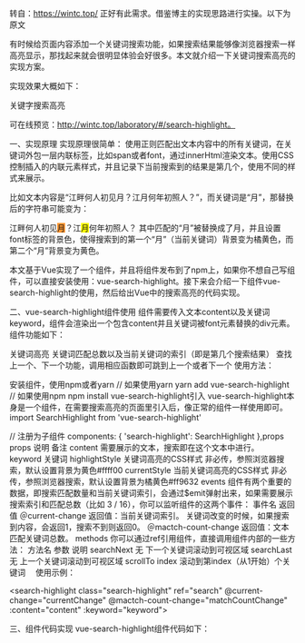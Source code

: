 转自：https://wintc.top/   正好有此需求。借鉴博主的实现思路进行实操。以下为原文


有时候给页面内容添加一个关键词搜索功能，如果搜索结果能够像浏览器搜索一样高亮显示，那找起来就会很明显体验会好很多。本文就介绍一下关键词搜索高亮的实现方案。

实现效果大概如下：

关键字搜索高亮

可在线预览：http://wintc.top/laboratory/#/search-highlight。

一、实现原理
实现原理很简单：
使用正则匹配出文本内容中的所有关键词，在关键词外包一层内联标签，比如span或者font，通过innerHtml渲染文本。使用CSS控制插入的内联元素样式，并且记录下当前搜索到的结果是第几个，使用不同的样式来展示。

比如文本内容是“江畔何人初见月？江月何年初照人？”，而关键词是“月”，那替换后的字符串可能变为：

江畔何人初见<font style="background: #ff9632">月</font>？江<font style="background: #ffff00">月</font>何年初照人？
其中匹配的“月”被替换成了<font>月</font>，并且设置font标签的背景色，使得搜索到的第一个“月”（当前关键词）背景变为橘黄色，而第二个“月”背景变为黄色。

本文基于Vue实现了一个组件，并且将组件发布到了npm上，如果你不想自己写组件，可以直接安装使用：vue-search-highlight。接下来会介绍一下组件vue-search-highlight的使用，然后给出Vue中的搜索高亮的代码实现。

二、vue-search-highlight组件使用
组件需要传入文本content以及关键词keyword，组件会渲染出一个包含content并且关键词被font元素替换的div元素。
组件功能如下：

关键词高亮
关键词匹配总数以及当前关键词的索引（即是第几个搜索结果）
查找上一个、下一个功能，调用相应函数即可跳到上一个或者下一个
使用方法：

安装组件，使用npm或者yarn
// 如果使用yarn
yarn add vue-search-highlight
// 如果使用npm
npm install vue-search-highlight​
引入
vue-search-highlight本身是一个组件，在需要搜索高亮的页面里引入后，像正常的组件一样使用即可。
import SearchHighlight from 'vue-search-highlight'

// 注册为子组件
components: {
  'search-highlight': SearchHighlight
},​
props
props	说明	备注
content	需要展示的文本，搜索即在这个文本中进行。	
keyword	关键词	
highlightStyle	关键词高亮的CSS样式	非必传，参照浏览器搜索，默认设置背景为黄色#ffff00
currentStyle	当前关键词高亮的CSS样式	非必传，参照浏览器搜索，默认设置背景为橘黄色#ff9632 
events
组件有两个重要的数据，即搜索匹配数量和当前关键词索引，会通过$emit弹射出来，如果需要展示搜索索引和匹配总数（比如 3 / 16），你可以监听组件的这两个事件：
事件名	返回值
＠current-change	返回值：当前关键词索引。
关键词改变的时候，如果搜索到内容，会返回1，搜索不到则返回0。
＠mactch-count-change	返回值：文本匹配关键词总数。
methods
你可以通过ref引用组件，直接调用组件内部的一些方法：
方法名	参数	说明
searchNext	无	下一个关键词滚动到可视区域
searchLast	无	上一个关键词滚动到可视区域
scrollTo	index	滚动到第index（从1开始）个关键词　
使用示例：

<search-highlight
  class="search-highlight"
  ref="search"
  @current-change="currentChange"
  @mactch-count-change="matchCountChange"
  :content="content"
  :keyword="keyword">
</search-highlight>

<script>
import SearchHighlight from 'vue-search-highlight'

export default {
  components: {
    SearchHighlight
  },
  data () {
    return {
      currentIdx: 0,
      matchCount: 0,
      keyword: '月',
      content: `
            春江花月夜
                [唐] 张若虚
      春江潮水连海平，海上明月共潮生。
      滟滟随波千万里，何处春江无月明！
      江流宛转绕芳甸，月照花林皆似霰；
      空里流霜不觉飞，汀上白沙看不见。
      江天一色无纤尘，皎皎空中孤月轮。
      江畔何人初见月？江月何年初照人？
      人生代代无穷已，江月年年望相似。
      不知江月待何人，但见长江送流水。
      白云一片去悠悠，青枫浦上不胜愁。
      谁家今夜扁舟子？何处相思明月楼？
      可怜楼上月徘徊，应照离人妆镜台。
      玉户帘中卷不去，捣衣砧上拂还来。
      此时相望不相闻，愿逐月华流照君。
      鸿雁长飞光不度，鱼龙潜跃水成文。
      昨夜闲潭梦落花，可怜春半不还家。
      江水流春去欲尽，江潭落月复西斜。
      斜月沉沉藏海雾，碣石潇湘无限路。
      不知乘月几人归，落月摇情满江树。`,
    }
  },
  methods: {
    searchNext () {
      this.$refs.search.searchNext()
    },
    searchLast () {
      this.$refs.search.searchLast()
    },
    matchCountChange (count) {
      this.matchCount = count
    },
    currentChange (idx) {
      this.currentIdx = idx
    },
    checkKeydown (event) {
      if (event.shiftKey) {
        this.searchLast()
      } else {
        this.searchNext()
      }
    }
  }
}
</script>
三、组件代码实现
vue-search-highlight组件代码如下：

<template>
  <div class="search-highlight" v-html="contentShow">
  </div>
</template>

<script>
const CLASS_NAME = 'search-hightlight'

export default {
  props: {
    content: {
      type: String,
      default: ''
    },
    keyword: {
      type: String,
      default: ''
    },
    highlightStyle: {
      type: String,
      default: 'background: #ffff00'
    },
    currentStyle: {
      type: String,
      default: 'background: #ff9632'
    }
  },
  data () {
    return {
      lightIndex: 0,
      matchCount: 0
    }
  },

  computed: {
    contentShow () {
      if (!this.keyword) return this.content
      let reg = new RegExp(this.keyword, 'g')
      let stringList = this.content.split(reg)
      if (!stringList.length) return this.content
      let content = ''
      for (let i = 0; i < stringList.length - 1; i++) {
        let style = i === this.lightIndex ? this.currentStyle : this.highlightStyle
        content += `${stringList[i]}<font style="${style}" ${CLASS_NAME}>${this.keyword}</font>`
      }
      content += stringList[stringList.length - 1]
      return content
    }
  },
  watch: {
    keyword: {
      immediate: true,
      handler () {
        this.lightIndex = 0
        this.getMatchCount()
      }
    },
    lightIndex: {
      immediate: true,
      handler () {
        this.$emit('current-change', this.lightIndex)
      }
    },
    matchCount: {
      immediate: true,
      handler () {
        this.$emit('mactch-count-change', this.matchCount)
      }
    }
  },
  methods: {
    scrollTo (index) {
      this.$nextTick(() => {
        let list = this.$el.querySelectorAll(`font[${CLASS_NAME}]`)
        if (list[index]) {
          this.lightIndex = index
          list[index].scrollIntoView()
        }
      })
    },
    searchNext () {
      this.$nextTick(() => {
        let idx = this.lightIndex >= this.matchCount - 1 ? 0 : this.lightIndex + 1
        this.scrollTo(idx)
      })
    },
    searchLast () {
      this.$nextTick(() => {
        let idx = this.lightIndex <= 0 ? this.matchCount - 1 : this.lightIndex - 1
        this.scrollTo(idx)
      })
    },
    getMatchCount () {
      this.$nextTick(() => {
        let list = this.$el.querySelectorAll(`font[${CLASS_NAME}]`)
        this.matchCount = list.length
      })
    },
  }
}
</script>
